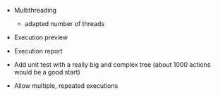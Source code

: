 - Multithreading
    - adapted number of threads
- Execution preview
- Execution report

- Add unit test with a really big and complex tree (about 1000 actions would be a good start)
- Allow multiple, repeated executions
